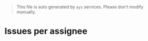 > This file is auto generated by `ays` services. Please don't modify manually.

# Issues per assignee


